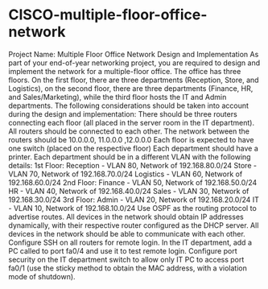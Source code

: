 # CISCO-multiple-floor-office-network



Project Name: Multiple Floor Office Network Design and Implementation
As part of your end-of-year networking project, you are required to design and implement the network for a multiple-floor office. The office has three floors. On the first floor, there are three departments (Reception, Store, and Logistics), on the second floor, there are three departments (Finance, HR, and Sales/Marketing), while the third floor hosts the IT and Admin departments. The following considerations should be taken into account during the design and implementation:
There should be three routers connecting each floor (all placed in the server room in the IT department).
All routers should be connected to each other.
The network between the routers should be 10.0.0.0, 11.0.0.0 ,12.0.0.0
Each floor is expected to have one switch (placed on the respective floor)
Each department should have a printer.
Each department should be in a different VLAN with the following details:
1st Floor:
Reception - VLAN 80, Network of 192.168.80.0/24
Store - VLAN 70, Network of 192.168.70.0/24
Logistics - VLAN 60, Network of 192.168.60.0/24
2nd Floor:
Finance - VLAN 50, Network of 192.168.50.0/24
HR - VLAN 40, Network of 192.168.40.0/24
Sales - VLAN 30, Network of 192.168.30.0/24
3rd Floor:
Admin - VLAN 20, Network of 192.168.20.0/24
IT - VLAN 10, Network of 192.168.10.0/24
Use OSPF as the routing protocol to advertise routes.
All devices in the network should obtain IP addresses dynamically, with their respective router configured as the DHCP server.
All devices in the network should be able to communicate with each other.
Configure SSH on all routers for remote login.
In the IT department, add a PC called  to port fa0/4 and use it to test remote login.
Configure port security on the IT department switch to allow only IT PC to access port fa0/1 (use the sticky method to obtain the MAC address, with a violation mode of shutdown). 
